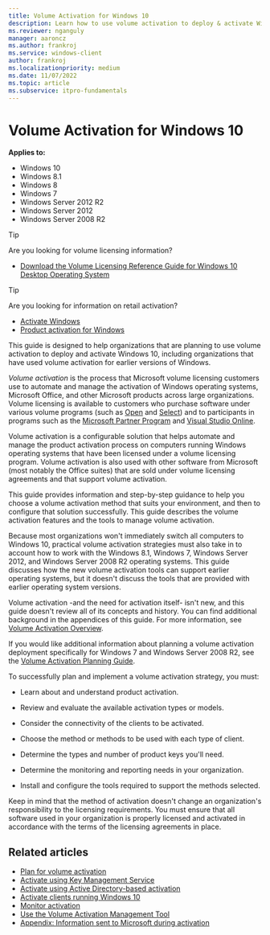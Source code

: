 ```yaml
---
title: Volume Activation for Windows 10
description: Learn how to use volume activation to deploy & activate Windows 10. Includes details for orgs that have used volume activation for earlier versions of Windows.
ms.reviewer: nganguly
manager: aaroncz
ms.author: frankroj
ms.service: windows-client
author: frankroj
ms.localizationpriority: medium
ms.date: 11/07/2022
ms.topic: article
ms.subservice: itpro-fundamentals
---
```


# Volume Activation for Windows 10

**Applies to:**

- Windows 10
- Windows 8.1
- Windows 8
- Windows 7
- Windows Server 2012 R2
- Windows Server 2012
- Windows Server 2008 R2

> [!TIP]
> Are you looking for volume licensing information?
>
> - [Download the Volume Licensing Reference Guide for Windows 10 Desktop Operating System](https://www.microsoft.com/download/details.aspx?id=11091)

> [!TIP]
> Are you looking for information on retail activation?
>
> - [Activate Windows](https://support.microsoft.com/help/12440/)
> - [Product activation for Windows](https://go.microsoft.com/fwlink/p/?LinkId=618644)

This guide is designed to help organizations that are planning to use volume activation to deploy and activate Windows 10, including organizations that have used volume activation for earlier versions of Windows.

*Volume activation* is the process that Microsoft volume licensing customers use to automate and manage the activation of Windows operating systems, Microsoft Office, and other Microsoft products across large organizations. Volume licensing is available to customers who purchase software under various volume programs (such as [Open](https://www.microsoft.com/Licensing/licensing-programs/open-license) and [Select](https://www.microsoft.com/Licensing/licensing-programs/select)) and to participants in programs such as the [Microsoft Partner Program](https://partner.microsoft.com/) and [Visual Studio Online](https://visualstudio.microsoft.com/msdn-platforms/).

Volume activation is a configurable solution that helps automate and manage the product activation process on computers running Windows operating systems that have been licensed under a volume licensing program. Volume activation is also used with other software from Microsoft (most notably the Office suites) that are sold under volume licensing agreements and that support volume activation.

This guide provides information and step-by-step guidance to help you choose a volume activation method that suits your environment, and then to configure that solution successfully. This guide describes the volume activation features and the tools to manage volume activation.

Because most organizations won't immediately switch all computers to Windows 10, practical volume activation strategies must also take in to account how to work with the Windows 8.1, Windows 7, Windows Server 2012, and Windows Server 2008 R2 operating systems. This guide discusses how the new volume activation tools can support earlier operating systems, but it doesn't discuss the tools that are provided with earlier operating system versions.

Volume activation -and the need for activation itself- isn't new, and this guide doesn't review all of its concepts and history. You can find additional background in the appendices of this guide. For more information, see [Volume Activation Overview](/previous-versions/windows/it-pro/windows-server-2012-R2-and-2012/hh831612(v=ws.11)).

If you would like additional information about planning a volume activation deployment specifically for Windows 7 and Windows Server 2008 R2, see the [Volume Activation Planning Guide](/previous-versions/tn-archive/dd878528(v=technet.10)).

To successfully plan and implement a volume activation strategy, you must:

- Learn about and understand product activation.

- Review and evaluate the available activation types or models.

- Consider the connectivity of the clients to be activated.

- Choose the method or methods to be used with each type of client.

- Determine the types and number of product keys you'll need.

- Determine the monitoring and reporting needs in your organization.

- Install and configure the tools required to support the methods selected.

Keep in mind that the method of activation doesn't change an organization's responsibility to the licensing requirements. You must ensure that all software used in your organization is properly licensed and activated in accordance with the terms of the licensing agreements in place.

## Related articles

- [Plan for volume activation](plan-for-volume-activation-client.md)
- [Activate using Key Management Service](activate-using-key-management-service-vamt.md)
- [Activate using Active Directory-based activation](activate-using-active-directory-based-activation-client.md)
- [Activate clients running Windows 10](activate-windows-10-clients-vamt.md)
- [Monitor activation](monitor-activation-client.md)
- [Use the Volume Activation Management Tool](use-the-volume-activation-management-tool-client.md)
- [Appendix: Information sent to Microsoft during activation](appendix-information-sent-to-microsoft-during-activation-client.md)
